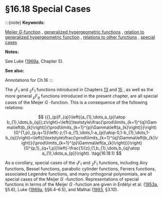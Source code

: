 # §16.18 Special Cases

:::{note}
**Keywords:**

[Meijer $G$-function](http://dlmf.nist.gov/search/search?q=Meijer%20G-function) , [generalized hypergeometric functions](http://dlmf.nist.gov/search/search?q=generalized%20hypergeometric%20functions) , [relation to generalized hypergeometric function](http://dlmf.nist.gov/search/search?q=relation%20to%20generalized%20hypergeometric%20function) , [relations to other functions](http://dlmf.nist.gov/search/search?q=relations%20to%20other%20functions) , [special cases](http://dlmf.nist.gov/search/search?q=special%20cases)

**Notes:**

See Luke ([1969a](./bib/L.html#bib1495 "The Special Functions and their Approximations, Vol. 1"), Chapter 5).

**See also:**

Annotations for Ch.16
:::

The ${{}_{1}F_{1}}$ and ${{}_{2}F_{1}}$ functions introduced in Chapters [13](./13.md "Chapter 13 Confluent Hypergeometric Functions") and [15](./15.md "Chapter 15 Hypergeometric Function") , as well as the more general ${{}_{p}F_{q}}$ functions introduced in the present chapter, are all special cases of the Meijer $G$ -function. This is a consequence of the following relations:


<a id="E1"></a>
$$
{{}_{p}F_{q}}\left({a_{1},\dots,a_{p}\atop b_{1},\dots,b_{q}};z\right)=\left({\textstyle\ifrac{\prod\limits_{k=1}^{q}\Gamma\left(b_{k}\right)}{\prod\limits_{k=1}^{p}\Gamma\left(a_{k}\right)}}\right){G^{1,p}_{p,q+1}}\left(-z;{1-a_{1},\dots,1-a_{p}\atop 0,1-b_{1},\dots,1-b_{q}}\right)=\left({\textstyle\ifrac{\prod\limits_{k=1}^{q}\Gamma\left(b_{k}\right)}{\prod\limits_{k=1}^{p}\Gamma\left(a_{k}\right)}}\right){G^{p,1}_{q+1,p}}\left(-\frac{1}{z};{1,b_{1},\dots,b_{q}\atop a_{1},\dots,a_{p}}\right). \tag{16.18.1}
$$

As a corollary, special cases of the ${{}_{1}F_{1}}$ and ${{}_{2}F_{1}}$ functions, including Airy functions, Bessel functions, parabolic cylinder functions, Ferrers functions, associated Legendre functions, and many orthogonal polynomials, are all special cases of the Meijer $G$ -function. Representations of special functions in terms of the Meijer $G$ -function are given in Erdélyi et al. ([1953a](./bib/E.html#bib751 "Higher Transcendental Functions. Vol. I"), §5.6), Luke ([1969a](./bib/L.html#bib1495 "The Special Functions and their Approximations, Vol. 1"), §§6.4–6.5), and Mathai ([1993](./bib/M.html#bib1565 "A Handbook of Generalized Special Functions for Statistical and Physical Sciences"), §3.10).

